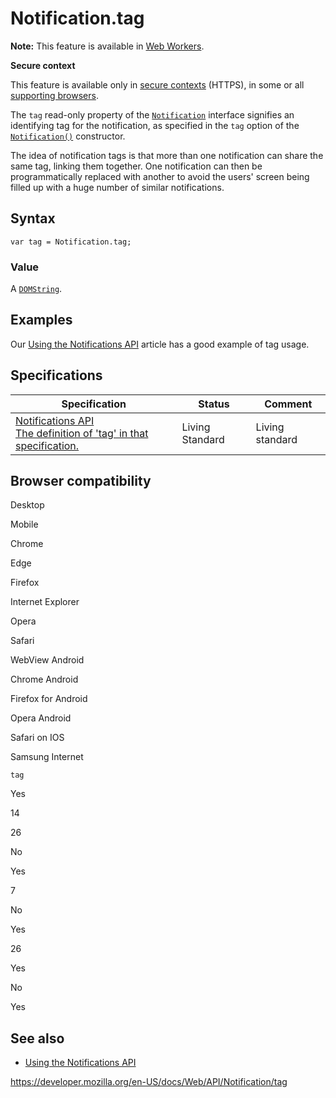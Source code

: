 Notification.tag
================

**Note:** This feature is available in [Web Workers](../web_workers_api).

**Secure context**

This feature is available only in [secure contexts](https://developer.mozilla.org/en-US/docs/Web/Security/Secure_Contexts) (HTTPS), in some or all [supporting browsers](#browser_compatibility).

The `tag` read-only property of the [`Notification`](../notification) interface signifies an identifying tag for the notification, as specified in the `tag` option of the [`Notification()`](notification) constructor.

The idea of notification tags is that more than one notification can share the same tag, linking them together. One notification can then be programmatically replaced with another to avoid the users' screen being filled up with a huge number of similar notifications.

Syntax
------

    var tag = Notification.tag;

### Value

A [`DOMString`](../domstring).

Examples
--------

Our [Using the Notifications API](../notifications_api/using_the_notifications_api#dealing_with_repeated_notifications) article has a good example of tag usage.

Specifications
--------------

<table><thead><tr class="header"><th>Specification</th><th>Status</th><th>Comment</th></tr></thead><tbody><tr class="odd"><td><a href="https://notifications.spec.whatwg.org/#dom-notification-tag">Notifications API<br />
<span class="small">The definition of 'tag' in that specification.</span></a></td><td><span class="spec-living">Living Standard</span></td><td>Living standard</td></tr></tbody></table>

Browser compatibility
---------------------

Desktop

Mobile

Chrome

Edge

Firefox

Internet Explorer

Opera

Safari

WebView Android

Chrome Android

Firefox for Android

Opera Android

Safari on IOS

Samsung Internet

`tag`

Yes

14

26

No

Yes

7

No

Yes

26

Yes

No

Yes

See also
--------

-   [Using the Notifications API](../notifications_api/using_the_notifications_api)

<a href="https://developer.mozilla.org/en-US/docs/Web/API/Notification/tag" class="_attribution-link">https://developer.mozilla.org/en-US/docs/Web/API/Notification/tag</a>
